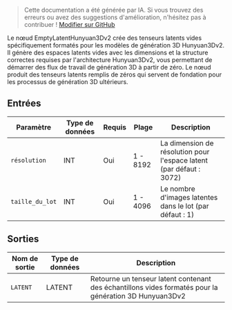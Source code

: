 > Cette documentation a été générée par IA. Si vous trouvez des erreurs ou avez des suggestions d'amélioration, n'hésitez pas à contribuer ! [Modifier sur GitHub](https://github.com/Comfy-Org/embedded-docs/blob/main/comfyui_embedded_docs/docs/EmptyLatentHunyuan3Dv2/fr.md)

Le nœud EmptyLatentHunyuan3Dv2 crée des tenseurs latents vides spécifiquement formatés pour les modèles de génération 3D Hunyuan3Dv2. Il génère des espaces latents vides avec les dimensions et la structure correctes requises par l'architecture Hunyuan3Dv2, vous permettant de démarrer des flux de travail de génération 3D à partir de zéro. Le nœud produit des tenseurs latents remplis de zéros qui servent de fondation pour les processus de génération 3D ultérieurs.

## Entrées

| Paramètre | Type de données | Requis | Plage | Description |
|-----------|-----------|----------|-------|-------------|
| `résolution` | INT | Oui | 1 - 8192 | La dimension de résolution pour l'espace latent (par défaut : 3072) |
| `taille_du_lot` | INT | Oui | 1 - 4096 | Le nombre d'images latentes dans le lot (par défaut : 1) |

## Sorties

| Nom de sortie | Type de données | Description |
|-------------|-----------|-------------|
| `LATENT` | LATENT | Retourne un tenseur latent contenant des échantillons vides formatés pour la génération 3D Hunyuan3Dv2 |
